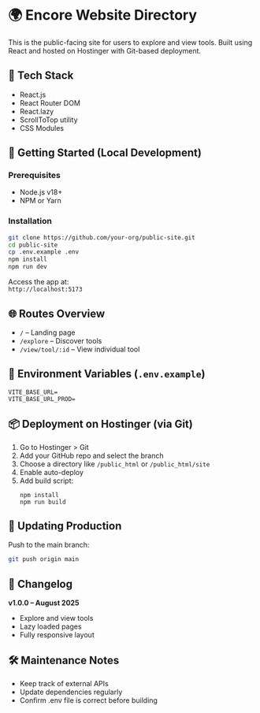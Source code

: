 # 🌍 Encore Website Directory

This is the public-facing site for users to explore and view tools. Built using React and hosted on Hostinger with Git-based deployment.

## 🧱 Tech Stack
- React.js
- React Router DOM
- React.lazy
- ScrollToTop utility
- CSS Modules

## 🚀 Getting Started (Local Development)

### Prerequisites
- Node.js v18+
- NPM or Yarn

### Installation
```bash
git clone https://github.com/your-org/public-site.git
cd public-site
cp .env.example .env
npm install
npm run dev
```
Access the app at:  
`http://localhost:5173`

## 🌐 Routes Overview
- `/` – Landing page  
- `/explore` – Discover tools  
- `/view/tool/:id` – View individual tool  

## 🔐 Environment Variables (`.env.example`)
```env
VITE_BASE_URL=
VITE_BASE_URL_PROD=
```

## 📦 Deployment on Hostinger (via Git)
1. Go to Hostinger > Git  
2. Add your GitHub repo and select the branch  
3. Choose a directory like `/public_html` or `/public_html/site`  
4. Enable auto-deploy  
5. Add build script:
   ```
   npm install
   npm run build
   ```

## 🔄 Updating Production
Push to the main branch:
```bash
git push origin main
```

## 📜 Changelog
**v1.0.0 – August 2025**  
- Explore and view tools  
- Lazy loaded pages  
- Fully responsive layout  

## 🛠️ Maintenance Notes
- Keep track of external APIs  
- Update dependencies regularly  
- Confirm .env file is correct before building
